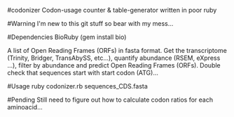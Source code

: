 #codonizer
Codon-usage counter & table-generator written in poor ruby

#Warning
I'm new to this git stuff so bear with my mess...

#Dependencies
BioRuby (gem install bio)

A list of Open Reading Frames (ORFs) in fasta format. 
Get the transcriptome (Trinity, Bridger, TransAbySS, etc...), quantify abundance (RSEM, eXpress ...), filter by abundance and predict Open Reading Frames (ORFs). Double check that sequences start with start codon (ATG)...

#Usage
ruby codonizer.rb sequences_CDS.fasta

#Pending
Still need to figure out how to calculate codon ratios for each aminoacid...
